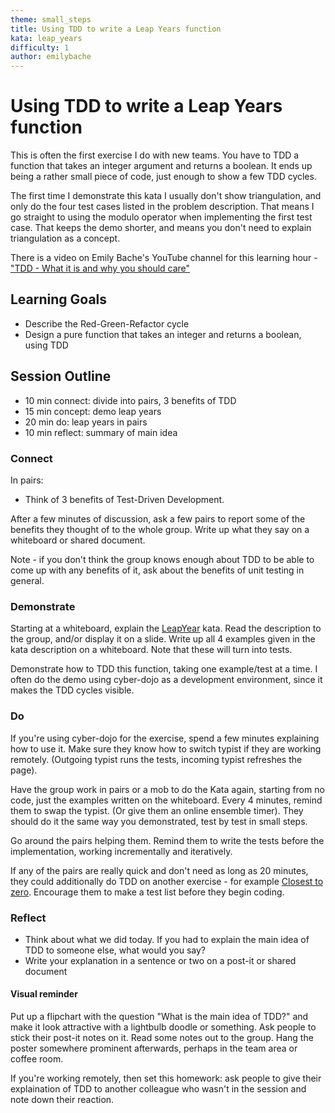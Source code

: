 ```yaml
---
theme: small_steps
title: Using TDD to write a Leap Years function
kata: leap_years
difficulty: 1
author: emilybache
---
```


# Using TDD to write a Leap Years function

This is often the first exercise I do with new teams. You have to TDD a function that takes an integer argument and returns a boolean. It ends up being a rather small piece of code, just enough to show a few TDD cycles.

The first time I demonstrate this kata I usually don't show triangulation, and only do the four test cases listed in the problem description. That means I go straight to using the modulo operator when implementing the first test case. That keeps the demo shorter, and means you don't need to explain triangulation as a concept.

There is a video on Emily Bache's YouTube channel for this learning hour - ["TDD - What it is and why you should care"](https://youtu.be/OhT0_Xg-vZU)

## Learning Goals
* Describe the Red-Green-Refactor cycle
* Design a pure function that takes an integer and returns a boolean, using TDD

## Session Outline

* 10 min connect: divide into pairs, 3 benefits of TDD  
* 15 min concept: demo leap years  
* 20 min do: leap years in pairs  
* 10 min reflect: summary of main idea 

### Connect
In pairs:

- Think of 3 benefits of Test-Driven Development.

After a few minutes of discussion, ask a few pairs to report some of the benefits they thought of to the whole group. Write up what they say on a whiteboard or shared document.

Note - if you don't think the group knows enough about TDD to be able to come up with any benefits of it, ask about the benefits of unit testing in general.

### Demonstrate
Starting at a whiteboard, explain the [LeapYear](/kata_descriptions/leap_years.html) kata. Read the description to the group, and/or display it on a slide. Write up all 4 examples given in the kata description on a whiteboard. Note that these will turn into tests.

Demonstrate how to TDD this function, taking one example/test at a time. I often do the demo using cyber-dojo as a development environment, since it makes the TDD cycles visible.

### Do
If you're using cyber-dojo for the exercise, spend a few minutes explaining how to use it. Make sure they know how to switch typist if they are working remotely. (Outgoing typist runs the tests, incoming typist refreshes the page).

Have the group work in pairs or a mob to do the Kata again, starting from no code, just the examples written on the whiteboard. Every 4 minutes, remind them to swap the typist. (Or give them an online ensemble timer). They should do it the same way you demonstrated, test by test in small steps.

Go around the pairs helping them. Remind them to write the tests before the implementation, working incrementally and iteratively.

If any of the pairs are really quick and don't need as long as 20 minutes, they could additionally do TDD on another exercise - for example [Closest to zero](/kata_descriptions/closest_to_zero.html). Encourage them to make a test list before they begin coding.

### Reflect
- Think about what we did today. If you had to explain the main idea of TDD to someone else, what would you say?
- Write your explanation in a sentence or two on a post-it or shared document

#### Visual reminder
Put up a flipchart with the question "What is the main idea of TDD?" and make it look attractive with a lightbulb doodle or something. Ask people to stick their post-it notes on it. Read some notes out to the group. Hang the poster somewhere prominent afterwards, perhaps in the team area or coffee room.

If you're working remotely, then set this homework: ask people to give their explaination of TDD to another colleague who wasn't in the session and note down their reaction.
